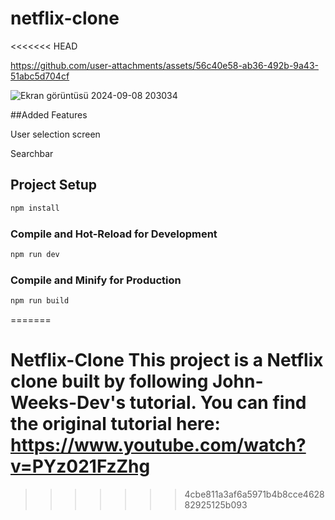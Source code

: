 # netflix-clone
<<<<<<< HEAD


https://github.com/user-attachments/assets/56c40e58-ab36-492b-9a43-51abc5d704cf


![Ekran görüntüsü 2024-09-08 203034](https://github.com/user-attachments/assets/392fed70-3523-43fa-9dbe-d5e81044b6c5)




##Added Features

<p>User selection screen</p>
<p>Searchbar</p>

## Project Setup

```sh
npm install
```

### Compile and Hot-Reload for Development

```sh
npm run dev
```

### Compile and Minify for Production

```sh
npm run build
```
=======
# Netflix-Clone  This project is a Netflix clone built by following John-Weeks-Dev's tutorial. You can find the original tutorial here: https://www.youtube.com/watch?v=PYz021FzZhg
>>>>>>> 4cbe811a3af6a5971b4b8cce462882925125b093
